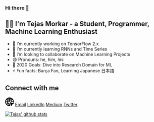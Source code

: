### Hi there 👋

## 👦🏼 I'm Tejas Morkar - a Student, Programmer, Machine Learning Enthusiast

- 🔭 I’m currently working on TensorFlow 2.x
- 🌱 I’m currently learning RNNs and Time Series
- 👯 I’m looking to collaborate on Machine Learning Projects
- 😄 Pronouns: he, him, his
- 🥅 2020 Goals: Dive into Research Domain for ML
- ⚡ Fun facts: Barça Fan, Learning Japanese 日本語

## Connect with me

[<img width=28 height=28 src='./assets/web.png'>](https://tejasmorkar.tech)
[Email](mailto:tejasmorkar@gmail.com)
[LinkedIn](https://linkedin.com/in/tejasmorkar)
[Medium](https://medium.com/@tejasmorkar)
[Twitter](https://twitter.com/TejasMorkar)

[![Tejas' github stats](https://github-readme-stats.vercel.app/api?username=tejasmorkar&show_icons=true)](https://github.com/anuraghazra/github-readme-stats)
